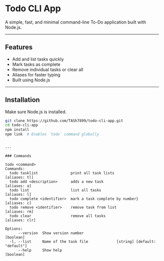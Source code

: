 
# Todo CLI App

A simple, fast, and minimal command-line To-Do application built with Node.js.

---

## Features

- Add and list tasks quickly
- Mark tasks as complete
- Remove individual tasks or clear all
- Aliases for faster typing
- Built using Node.js

---

## Installation

Make sure Node.js is installed.

```bash
git clone https://github.com/TASh7899/todo-cli-app.git
cd todo-cli-app
npm install
npm link  # Enables `todo` command globally
```
```

---

### Commands

```
```
todo <command>
Commands:
  todo tasklist               print all task lists                 [aliases: tl]
  todo add <description>      adds a new task                       [aliases: a]
  todo list                   list all tasks                        [aliases: l]
  todo complete <identifier>  mark a task complete by number}       [aliases: c]
  todo remove <identifier>    remove task from list                [aliases: rm]
  todo clear                  remove all tasks                    [aliases: clr]

Options:
      --version  Show version number                                   [boolean]
  -l, --list     Name of the task file             [string] [default: "default"]
      --help     Show help                                             [boolean]
```
